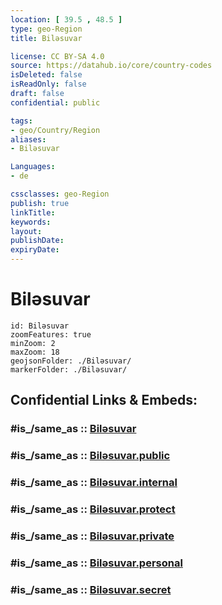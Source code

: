 ```yaml
---
location: [ 39.5 , 48.5 ] 
type: geo-Region
title: Biləsuvar

license: CC BY-SA 4.0
source: https://datahub.io/core/country-codes
isDeleted: false
isReadOnly: false
draft: false
confidential: public

tags:
- geo/Country/Region
aliases:
- Biləsuvar

Languages:
- de

cssclasses: geo-Region
publish: true
linkTitle: 
keywords: 
layout: 
publishDate: 
expiryDate: 
---
```


# Biləsuvar

```leaflet
id: Biləsuvar
zoomFeatures: true 
minZoom: 2 
maxZoom: 18
geojsonFolder: ./Biləsuvar/
markerFolder: ./Biləsuvar/
```


## Confidential Links & Embeds: 

### #is_/same_as :: [Biləsuvar](/_Standards/Earth/Continent/Asia/Asia~North~West/Azerbaijan/Regions~Azerbaijan/Aran/counties~Aran/Biləsuvar.md) 

### #is_/same_as :: [Biləsuvar.public](/_public/Earth/Continent/Asia/Asia~North~West/Azerbaijan/Regions~Azerbaijan/Aran/counties~Aran/Biləsuvar.public.md) 

### #is_/same_as :: [Biləsuvar.internal](/_internal/Earth/Continent/Asia/Asia~North~West/Azerbaijan/Regions~Azerbaijan/Aran/counties~Aran/Biləsuvar.internal.md) 

### #is_/same_as :: [Biləsuvar.protect](/_protect/Earth/Continent/Asia/Asia~North~West/Azerbaijan/Regions~Azerbaijan/Aran/counties~Aran/Biləsuvar.protect.md) 

### #is_/same_as :: [Biləsuvar.private](/_private/Earth/Continent/Asia/Asia~North~West/Azerbaijan/Regions~Azerbaijan/Aran/counties~Aran/Biləsuvar.private.md) 

### #is_/same_as :: [Biləsuvar.personal](/_personal/Earth/Continent/Asia/Asia~North~West/Azerbaijan/Regions~Azerbaijan/Aran/counties~Aran/Biləsuvar.personal.md) 

### #is_/same_as :: [Biləsuvar.secret](/_secret/Earth/Continent/Asia/Asia~North~West/Azerbaijan/Regions~Azerbaijan/Aran/counties~Aran/Biləsuvar.secret.md)

